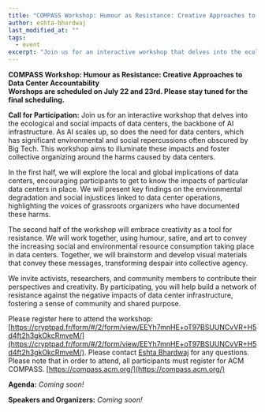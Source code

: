 ```yaml
---
title: "COMPASS Workshop: Humour as Resistance: Creative Approaches to Data Center Accountability"
author: eshta-bhardwaj
last_modified_at: ""
tags:
  - event
excerpt: "Join us for an interactive workshop that delves into the ecological and social impacts of data centers, please see full post for details."
---
```

**COMPASS Workshop: Humour as Resistance: Creative Approaches to Data Center Accountability**\
**Worshops are scheduled on July 22 and 23rd. Please stay tuned for the final scheduling.**

**Call for Participation:**
Join us for an interactive workshop that delves into the ecological and social impacts of data centers, the backbone of AI infrastructure. 
As AI scales up, so does the need for data centers, which has significant environmental and social repercussions often obscured by Big Tech. This workshop aims to 
illuminate these impacts and foster collective organizing around the harms caused by data centers.

In the first half, we will explore the local and global implications of data centers, encouraging participants to get to know the 
impacts of particular data centers in place. We will present key findings on the environmental degradation and social injustices linked to data center operations, 
highlighting the voices of grassroots organizers who have documented these harms. 

The second half of the workshop will embrace creativity as a tool for resistance. We will work together, using humour, satire, and art to convey the 
increasing social and environmental resource consumption taking place in data centers. Together, we will brainstorm and develop visual materials that convey these messages, transforming despair into collective agency.

We invite activists, researchers, and community members to contribute their perspectives and creativity. By participating, you will help build a network of 
resistance against the negative impacts of data center infrastructure, fostering a sense of community and shared purpose. 

Please register here to attend the workshop: [https://cryptpad.fr/form/#/2/form/view/EEYh7mnHE+oT97BSUUNCvVR+H5d4ft2h3gkOkcRmveM/](https://cryptpad.fr/form/#/2/form/view/EEYh7mnHE+oT97BSUUNCvVR+H5d4ft2h3gkOkcRmveM/). Please contact [Eshta Bhardwaj](mailto:eshta.bhardwaj@mail.utoronto.ca) for any questions. 
Please note that in order to attend, all participants must register for ACM COMPASS. [https://compass.acm.org/](https://compass.acm.org/)


**Agenda:**
*Coming soon!*

**Speakers and Organizers:**
*Coming soon!*
